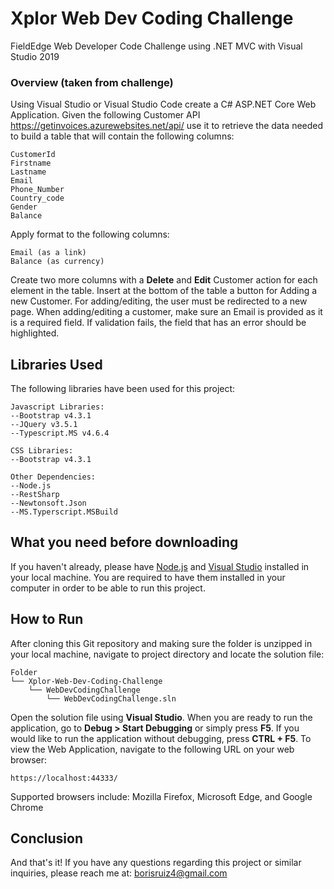 # Xplor Web Dev Coding Challenge
FieldEdge Web Developer Code Challenge using .NET MVC with Visual Studio 2019

### Overview (taken from challenge)

Using Visual Studio or Visual Studio Code create a C# ASP.NET Core Web Application. Given the following Customer API https://getinvoices.azurewebsites.net/api/ use it to retrieve the data needed to build a table that will contain the 
following columns: 

```
CustomerId
Firstname
Lastname
Email
Phone_Number
Country_code
Gender
Balance
```
 
Apply format to the following columns:
```
Email (as a link)
Balance (as currency)
```
Create two more columns with a <b>Delete</b> and <b>Edit</b> Customer action for each element in the table.
Insert at the bottom of the table a button for Adding a new Customer.
For adding/editing, the user must be redirected to a new page.
When adding/editing a customer, make sure an Email is provided as it is a required field.
If validation fails, the field that has an error should be highlighted. 

## Libraries Used
The following libraries have been used for this project:
```
Javascript Libraries:
--Bootstrap v4.3.1
--JQuery v3.5.1
--Typescript.MS v4.6.4

CSS Libraries:
--Bootstrap v4.3.1

Other Dependencies:
--Node.js
--RestSharp
--Newtonsoft.Json
--MS.Typerscript.MSBuild
```
## What you need before downloading

If you haven't already, please have [Node.js](https://nodejs.org/en/download/) and [Visual Studio](https://visualstudio.microsoft.com/downloads/) installed in your local machine. You are required to have them installed in your computer in order to be able to run this project.

## How to Run

After cloning this Git repository and making sure the folder is unzipped in your local machine, navigate to project directory and locate the solution file:
```
Folder
└── Xplor-Web-Dev-Coding-Challenge 
    └── WebDevCodingChallenge
        └── WebDevCodingChallenge.sln
```
Open the solution file using <b>Visual Studio</b>. When you are ready to run the application, go to <b>Debug > Start Debugging</b> or simply 
press <b>F5</b>. If you would like to run the application without debugging, press <b>CTRL + F5</b>. To view the Web Application, navigate to 
the following URL on your web browser:
```
https://localhost:44333/
```
Supported browsers include: Mozilla Firefox, Microsoft Edge, and Google Chrome
## Conclusion
And that's it!
If you have any questions regarding this project or similar inquiries, please reach me at: 
borisruiz4@gmail.com


